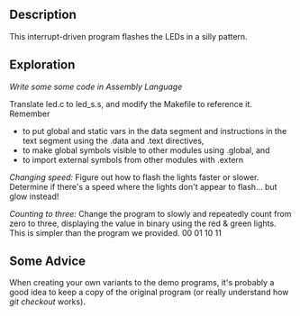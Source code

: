 ## Description
This interrupt-driven program flashes the LEDs in a silly pattern.

## Exploration

_Write some some code in Assembly Language_

Translate led.c to led_s.s, and modify the Makefile to reference it.  Remember

* to put global and static vars in the data segment and instructions in the
text segment using the .data and .text directives,
* to make global symbols visible to other modules using .global, and
* to import external symbols from other modules with .extern

_Changing speed:_ Figure out how to flash the lights faster or slower.  Determine if there's a speed where the lights don't appear to flash... but glow instead!

_Counting to three:_  Change the program to slowly and repeatedly
count from zero to three, displaying the value in binary using the red
& green lights. This is simpler than the program we provided.
  00 01 10 11
## Some Advice
When creating your own variants to the demo programs,
it's probably a good idea to keep a copy of the original program (or really understand how _git checkout_ works).  









